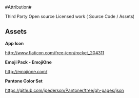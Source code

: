 #Attribution#

Third Party Open source Licensed work ( Source Code / Assets)

**Assets**
----------

**App Icon**

http://www.flaticon.com/free-icon/rocket_204311

**Emoji Pack - EmojiOne**

http://emojione.com/

**Pantone Color Set**

https://github.com/jpederson/Pantoner/tree/gh-pages/json
